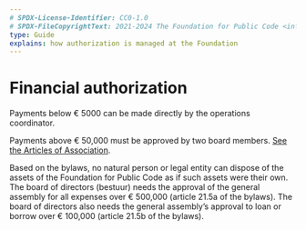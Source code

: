 ```yaml
---
# SPDX-License-Identifier: CC0-1.0
# SPDX-FileCopyrightText: 2021-2024 The Foundation for Public Code <info@publiccode.net>
type: Guide
explains: how authorization is managed at the Foundation
---
```


# Financial authorization

Payments below € 5000 can be made directly by the operations coordinator.

Payments above € 50,000 must be approved by two board members. [See the Articles of Association](../../organization/articles-of-association.md).

Based on the bylaws, no natural person or legal entity can dispose of the assets of the Foundation for Public Code as if such assets were their own.
The board of directors (bestuur) needs the approval of the general assembly for all expenses over € 500,000 (article 21.5a of the bylaws).
The board of directors also needs the general assembly’s approval to loan or borrow over € 100,000 (article 21.5b of the bylaws).
